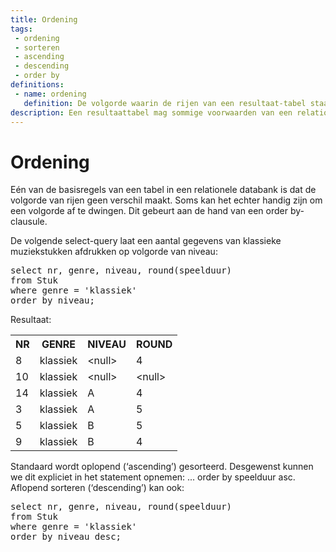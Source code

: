 ```yaml
---
title: Ordening
tags: 
 - ordening
 - sorteren
 - ascending
 - descending
 - order by
definitions: 
 - name: ordening
   definition: De volgorde waarin de rijen van een resultaat-tabel staan.
description: Een resultaattabel mag sommige voorwaarden van een relationele tabel schenden. Zo mag je bijvoorbeeld bepalen dat de volgorde van rijen wel belangrijk is. In dit hoofdstuk leer je om die volgorde te bepalen.
---
```


# Ordening

Eén van de basisregels van een tabel in een relationele databank is dat de volgorde van rijen geen verschil maakt. Soms kan het echter handig zijn om een volgorde af te dwingen. Dit gebeurt aan de hand van een order by-clausule.

De volgende select-query laat een aantal gegevens van klassieke muziekstukken afdrukken op volgorde van niveau:

<pre class="linenums lang-sql">
select nr, genre, niveau, round(speelduur)
from Stuk
where genre = 'klassiek'
order by niveau;
</pre>

Resultaat:

<table>
   <tr>
      <th>NR</th>
      <th>GENRE</th>
      <th>NIVEAU</th>
      <th>ROUND</th>
   </tr>
   <tr>
      <td>8</td>
      <td>klassiek</td>
      <td>&lt;null&gt;</td>
      <td>4</td>
   </tr>
   <tr>
      <td>10</td>
      <td>klassiek</td>
      <td>&lt;null&gt;</td>
      <td>&lt;null&gt;</td>
   </tr>
   <tr>
      <td>14</td>
      <td>klassiek</td>
      <td>A</td>
      <td>4</td>
   </tr>
   <tr>
      <td>3</td>
      <td>klassiek</td>
      <td>A</td>
      <td>5</td>
   </tr>
   <tr>
      <td>5</td>
      <td>klassiek</td>
      <td>B</td>
      <td>5</td>
   </tr>
   <tr>
      <td>9</td>
      <td>klassiek</td>
      <td>B</td>
      <td>4</td>
   </tr>
</table>

Standaard wordt oplopend (‘ascending’) gesorteerd. Desgewenst kunnen we dit expliciet in het statement opnemen: ... order by speelduur asc. Aflopend sorteren (‘descending’) kan ook:

<pre class="linenums lang-sql">
select nr, genre, niveau, round(speelduur)
from Stuk
where genre = 'klassiek'
order by niveau desc;
</pre>
